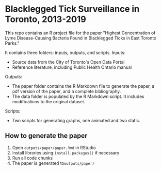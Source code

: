 # Blacklegged Tick Surveillance in Toronto, 2013-2019

This repo contains an R project file for the paper "Highest Concentration of Lyme Disease-Causing Bacteria Found in Blacklegged Ticks in East Toronto Parks."

It contains three folders: inputs, outputs, and scripts.
Inputs:
- Source data from the City of Toronto's Open Data Portal
- Reference literature, including Public Health Ontario manual

Outputs:
- The paper folder contains the R Markdown file  to generate the paper, a pdf version of the paper, and a complete bibliography.
- The data folder is populated by the R Markdown script. It includes modifications to the original dataset.

Scripts:
- Two scripts for generating graphs, one animated and two static.

## How to generate the paper
1.  Open `outputs/paper/paper.Rmd` in RStudio
2.  Install libraries using `install.packages()` if necessary
3.  Run all code chunks
4. The paper is generated to`outputs/paper/`